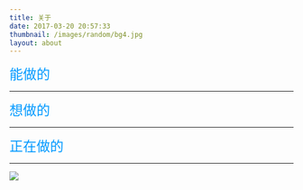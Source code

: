 ```yaml
---
title: 关于
date: 2017-03-20 20:57:33
thumbnail: /images/random/bg4.jpg
layout: about
---
```

<font color=#0099ff size=5 face="黑体">能做的</font>

----------


<font color=#0099ff size=5 face="黑体">想做的</font>

----------


<font color=#0099ff size=5 face="黑体">正在做的</font>

----------

![](https://i.imgur.com/O5BEELX.jpg)